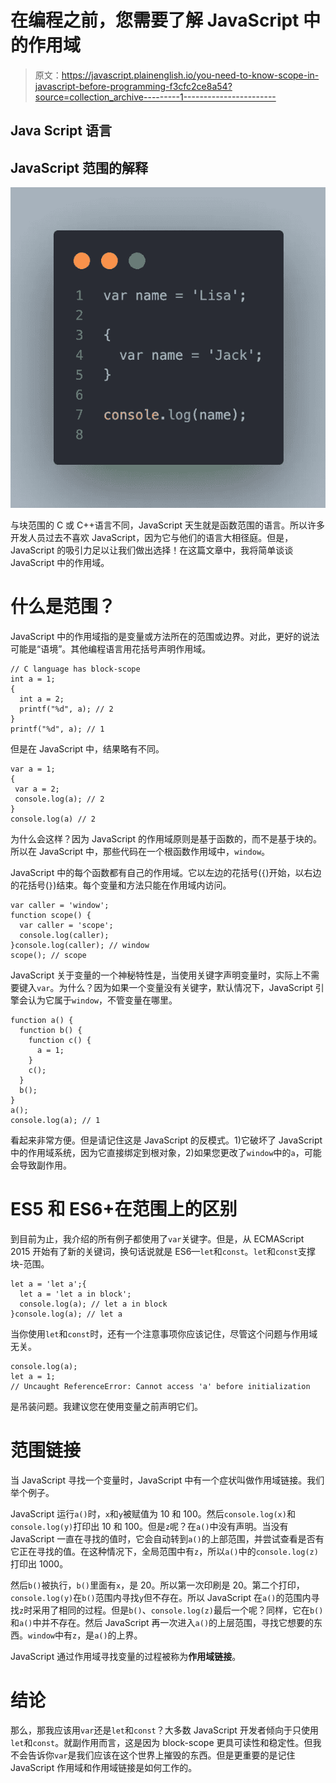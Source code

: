 # 在编程之前，您需要了解 JavaScript 中的作用域

> 原文：<https://javascript.plainenglish.io/you-need-to-know-scope-in-javascript-before-programming-f3cfc2ce8a54?source=collection_archive---------1----------------------->

## Java Script 语言

## JavaScript 范围的解释

![](img/ebdcdf2d8137c3f092c160b472d3fc43.png)

与块范围的 C 或 C++语言不同，JavaScript 天生就是函数范围的语言。所以许多开发人员过去不喜欢 JavaScript，因为它与他们的语言大相径庭。但是，JavaScript 的吸引力足以让我们做出选择！在这篇文章中，我将简单谈谈 JavaScript 中的作用域。

# 什么是范围？

JavaScript 中的作用域指的是变量或方法所在的范围或边界。对此，更好的说法可能是“语境”。其他编程语言用花括号声明作用域。

```
// C language has block-scope
int a = 1;
{
  int a = 2;
  printf("%d", a); // 2
}
printf("%d", a); // 1
```

但是在 JavaScript 中，结果略有不同。

```
var a = 1;
{
 var a = 2;
 console.log(a); // 2
} 
console.log(a) // 2
```

为什么会这样？因为 JavaScript 的作用域原则是基于函数的，而不是基于块的。所以在 JavaScript 中，那些代码在一个根函数作用域中，`window`。

JavaScript 中的每个函数都有自己的作用域。它以左边的花括号(`{`)开始，以右边的花括号(`}`)结束。每个变量和方法只能在作用域内访问。

```
var caller = 'window';
function scope() {
  var caller = 'scope';
  console.log(caller);
}console.log(caller); // window
scope(); // scope
```

JavaScript 关于变量的一个神秘特性是，当使用关键字声明变量时，实际上不需要键入`var`。为什么？因为如果一个变量没有关键字，默认情况下，JavaScript 引擎会认为它属于`window`，不管变量在哪里。

```
function a() {
  function b() {
    function c() {
      a = 1;
    }
    c();
  }
  b();
}
a();
console.log(a); // 1
```

看起来非常方便。但是请记住这是 JavaScript 的反模式。1)它破坏了 JavaScript 中的作用域系统，因为它直接绑定到根对象，2)如果您更改了`window`中的`a`，可能会导致副作用。

# ES5 和 ES6+在范围上的区别

到目前为止，我介绍的所有例子都使用了`var`关键字。但是，从 ECMAScript 2015 开始有了新的关键词，换句话说就是 ES6—`let`和`const`。`let`和`const`支撑块-范围。

```
let a = 'let a';{
  let a = 'let a in block';
  console.log(a); // let a in block
}console.log(a); // let a
```

当你使用`let`和`const`时，还有一个注意事项你应该记住，尽管这个问题与作用域无关。

```
console.log(a); 
let a = 1;
// Uncaught ReferenceError: Cannot access 'a' before initialization
```

是吊装问题。我建议您在使用变量之前声明它们。

# 范围链接

当 JavaScript 寻找一个变量时，JavaScript 中有一个症状叫做作用域链接。我们举个例子。

JavaScript 运行`a()`时，`x`和`y`被赋值为 10 和 100。然后`console.log(x)`和`console.log(y)`打印出 10 和 100。但是`z`呢？在`a()`中没有声明。当没有 JavaScript 一直在寻找的值时，它会自动转到`a()`的上部范围，并尝试查看是否有它正在寻找的值。在这种情况下，全局范围中有`z`，所以`a()`中的`console.log(z)`打印出 1000。

然后`b()`被执行，`b()`里面有`x`，是 20。所以第一次印刷是 20。第二个打印，`console.log(y)`在`b()`范围内寻找`y`但不存在。所以 JavaScript 在`a()`的范围内寻找`z`时采用了相同的过程。但是`b()`、`console.log(z)`最后一个呢？同样，它在`b()`和`a()`中并不存在。然后 JavaScript 再一次进入`a()`的上层范围，寻找它想要的东西。`window`中有`z`，是`a()`的上界。

JavaScript 通过作用域寻找变量的过程被称为**作用域链接**。

# 结论

那么，那我应该用`var`还是`let`和`const`？大多数 JavaScript 开发者倾向于只使用`let`和`const`。就副作用而言，这是因为 block-scope 更具可读性和稳定性。但我不会告诉你`var`是我们应该在这个世界上摧毁的东西。但是更重要的是记住 JavaScript 作用域和作用域链接是如何工作的。